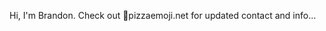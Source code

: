 Hi, I'm Brandon. Check out 🍕pizzaemoji.net for updated contact and info...
<!-- Updated 10:49 PM August 26, 2024 -->
<!---
pizzaemoji/pizzaemoji is a ✨ special ✨ repository because its `README.md` (this file) appears on your GitHub profile.
You can click the Preview link to take a look at your changes.
--->
